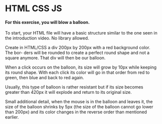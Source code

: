 # HTML CSS JS

#### For this exercise, you will blow a balloon.

To start, your HTML file will have a basic structure similar to the one seen in the introduction video. No library allowed.

Create in HTML/CSS a div 200px by 200px with a red background color. The bor- ders will be rounded to create a perfect round shape and not a square anymore. That div will then be our balloon.

When a click occurs on the balloon, its size will grow by 10px while keeping its round shape. With each click its color will go in that order from red to green, then blue and back to red again.

Usually, this type of balloon is rather resistant but if its size becomes greater than 420px it will explode and return to its original size.

Small additional detail, when the mouse is in the balloon and leaves it, the size of the balloon shrinks by 5px (the size of the balloon cannot go lower than 200px) and its color changes in the reverse order than mentioned earlier.
